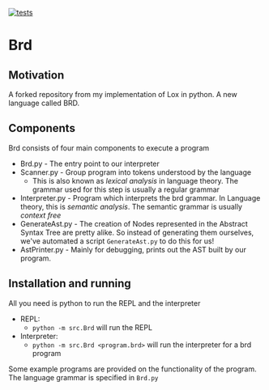 [![tests](https://github.com/misaelaguayo/BRD/actions/workflows/python-app.yml/badge.svg)](https://github.com/misaelaguayo/BRD/actions/workflows/python-app.yml)
# Brd

## Motivation
A forked repository from my implementation of Lox in python. A new language called BRD.

## Components
Brd consists of four main components to execute a program
- Brd.py - The entry point to our interpreter
- Scanner.py - Group program into tokens understood by the language
    - This is also known as *lexical analysis* in language theory. The grammar used for this step is usually a regular grammar
- Interpreter.py - Program which interprets the brd grammar. In Language theory, this is *semantic analysis*. The semantic grammar is usually *context free*
- GenerateAst.py - The creation of Nodes represented in the Abstract Syntax Tree are pretty alike. So instead of generating them ourselves, we've automated a script `GenerateAst.py` to do this for us!
- AstPrinter.py - Mainly for debugging, prints out the AST built by our program. 

## Installation and running
All you need is python to run the REPL and the interpreter

- REPL:
    - `python -m src.Brd` will run the REPL
- Interpreter:
    - `python -m src.Brd <program.brd>` will run the interpreter for a brd program
    
Some example programs are provided on the functionality of the program. The language grammar is specified in `Brd.py`
